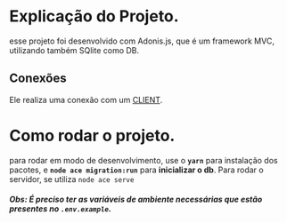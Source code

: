 # Explicação do Projeto.

<p class="bold">esse projeto foi desenvolvido com Adonis.js, que é um framework MVC, utilizando também SQlite como DB.<p>

## Conexões

Ele realiza uma conexão com um [CLIENT](https://github.com/VictorAndrade11/fastfoodfront).

# Como rodar o projeto.
para rodar em modo de desenvolvimento, use o **```yarn```** para instalação dos pacotes, e **```node ace migration:run```** para **inicializar o db**. Para rodar o servidor, se utiliza ```node ace serve```

##### Obs: É preciso ter as variáveis de ambiente necessárias que estão presentes no ```.env.example```.

